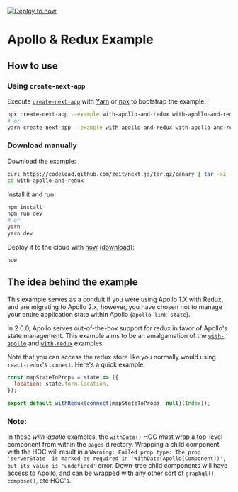 [![Deploy to now](https://deploy.now.sh/static/button.svg)](https://deploy.now.sh/?repo=https://github.com/zeit/next.js/tree/master/examples/with-apollo-and-redux)
# Apollo & Redux Example

## How to use

### Using `create-next-app`

Execute [`create-next-app`](https://github.com/segmentio/create-next-app) with [Yarn](https://yarnpkg.com/lang/en/docs/cli/create/) or [npx](https://github.com/zkat/npx#readme) to bootstrap the example:

```bash
npx create-next-app --example with-apollo-and-redux with-apollo-and-redux-app
# or
yarn create next-app --example with-apollo-and-redux with-apollo-and-redux-app
```

### Download manually

Download the example:

```bash
curl https://codeload.github.com/zeit/next.js/tar.gz/canary | tar -xz --strip=2 next.js-canary/examples/with-apollo-and-redux
cd with-apollo-and-redux
```

Install it and run:

```bash
npm install
npm run dev
# or
yarn
yarn dev
```

Deploy it to the cloud with [now](https://zeit.co/now) ([download](https://zeit.co/download)):

```bash
now
```

## The idea behind the example
This example serves as a conduit if you were using Apollo 1.X with Redux, and are migrating to Apollo 2.x, however, you have chosen not to manage your entire application state within Apollo (`apollo-link-state`).

In 2.0.0, Apollo serves out-of-the-box support for redux in favor of Apollo's state management. This example aims to be an amalgamation of the [`with-apollo`](https://github.com/zeit/next.js/tree/master/examples/with-apollo) and [`with-redux`](https://github.com/zeit/next.js/tree/master/examples/with-redux) examples.

Note that you can access the redux store like you normally would using `react-redux`'s `connect`. Here's a quick example:

```js
const mapStateToProps = state => ({
  location: state.form.location,
});

export default withRedux(connect(mapStateToProps, null)(Index));
```

### Note:
In these *with-apollo* examples, the ```withData()``` HOC must wrap a top-level component from within the ```pages``` directory. Wrapping a child component with the HOC will result in a ```Warning: Failed prop type: The prop 'serverState' is marked as required in 'WithData(Apollo(Component))', but its value is 'undefined'``` error. Down-tree child components will have access to Apollo, and can be wrapped with any other sort of ```graphql()```, ```compose()```, etc HOC's.
